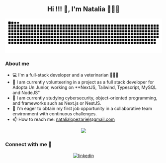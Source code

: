 
<section id="user-content-toc">
  <div align="center">
  <h1 style="display: inline-block"> Hi !!! 👋, I'm Natalia 👩🏻‍💻</h1>
  </div>
</section>

<section align="center">
  <img  src="https://github.com/1999AZZAR/1999AZZAR/blob/readme/resources/img/grid-snake.svg"
       alt="snake" /></a>
</section>

### About me

- 💻 I'm a full-stack developer and a veterinarian 👩🏻‍⚕️
- 🔭 I am currently volunteering in a project as a full stack developer for Adopta Un Junior, working on **NextJS, Tailwind, Typescript, MySQL and NodeJS"
- 🌱 I am currently studying cybersecurity, object-oriented programming, and frameworks such as Next.js or NestJS.
- 🚀 I'm eager to obtain my first job opportunity in a collaborative team environment with continuous challenges.
- 📫 How to reach me: natalialopezariel@gmail.com


<p align="center">
  <a href="https://skillicons.dev">
    <img src="https://skillicons.dev/icons?i=html,js,css,sass,tailwind,ts,react,nextjs,nodejs,express,git,github,mongodb,mysql,&perline=14" />
  </a>
</p>

### Connect with me 🤝
<p align="center">
<a href="https://www.linkedin.com/in/natalialopezariel" target="blank"><img align="center" src="https://user-images.githubusercontent.com/88904952/234979284-68c11d7f-1acc-4f0c-ac78-044e1037d7b0.png" alt="linkedin" height="50" width="50" /></a>
</p>

